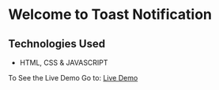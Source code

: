 # Welcome to Toast Notification

## Technologies Used
- HTML, CSS & JAVASCRIPT

To See the Live Demo Go to: [Live Demo](https://pnsvn3035.github.io/toast-notification/)

